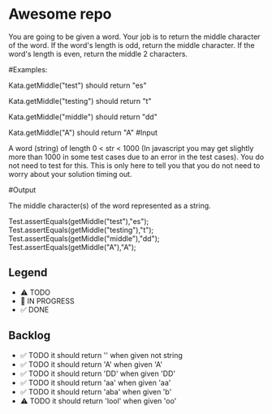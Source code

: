 # Awesome repo

You are going to be given a word. Your job is to return the middle character of the word. If the word's length is odd, return the middle character. If the word's length is even, return the middle 2 characters.

#Examples:

Kata.getMiddle("test") should return "es"

Kata.getMiddle("testing") should return "t"

Kata.getMiddle("middle") should return "dd"

Kata.getMiddle("A") should return "A"
#Input

A word (string) of length 0 < str < 1000 (In javascript you may get slightly more than 1000 in some test cases due to an error in the test cases). You do not need to test for this. This is only here to tell you that you do not need to worry about your solution timing out.

#Output

The middle character(s) of the word represented as a string.

Test.assertEquals(getMiddle("test"),"es");
    Test.assertEquals(getMiddle("testing"),"t");
    Test.assertEquals(getMiddle("middle"),"dd");
    Test.assertEquals(getMiddle("A"),"A");

## Legend
- ⚠ TODO
- 🚧 IN PROGRESS
- ✅ DONE

## Backlog
- ✅  TODO it should return '' when given not string
- ✅ TODO it should return 'A' when given 'A'
- ✅ TODO it should return 'DD' when given 'DD'
- ✅ TODO it should return 'aa' when given 'aa'
- ✅ TODO it should return 'aba' when given 'b'
- ⚠ TODO it should return 'lool' when given 'oo'